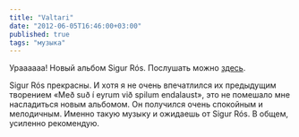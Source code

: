 ```yaml
---
title: "Valtari"
date: "2012-06-05T16:46:00+03:00"
published: true
tags: "музыка"
---
```


Ураааааа! Новый альбом Sigur Rós. Послушать можно [здесь](http://music.yandex.ru/album/474375).

Sigur Rós прекрасны. И хотя я не очень впечатлился их предыдущим творением «Með suð í eyrum við spilum endalaust»,
это не помешало мне насладиться новым альбомом. Он получился очень спокойным и мелодичным. Именно такую музыку и
ожидаешь от Sigur Rós. В общем, усиленно рекомендую.
